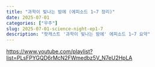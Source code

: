 ```yaml
---
title: "과학이 빛나는 밤에 (에피소드 1~7 정리)"
date: 2025-07-01
categories: ["우주"]
slug: 2025-07-01-science-night-ep1-7
description: "팟캐스트 '과학이 빛나는 밤에' 에피소드 1~7 요약"
---
```



https://www.youtube.com/playlist?list=PLsFPYGQD6rMcN2FWmedbz5V_N7eU2HpLA




<div id="_floating_menu_property" style="display: none"
blogid="jinkyeom" logno="40166142363" formattedcommentcount="7"
newreplycomment="false" logtype="0" commentenable="true"
posttitle="과학이 빛나는 밤에 (ep01~ep14 정리)" sympathyenable="true"
posturl="https://m.blog.naver.com/PostView.naver?blogId=jinkyeom&amp;logNo=40166142363">











<div id="SE-6ff89a5e-342d-11ee-8673-9fc78e0f8456"
class="se-component se-documentTitle se-l-default">







<a
href="/PostList.naver?blogId=jinkyeom&amp;categoryNo=35&amp;logCode=0&amp;categoryName=%EC%BD%94%EC%B9%AD#postlist_block"
onclick="nclk_v2(this, &#39;pst.board&#39;, &#39;&#39;, &#39;&#39;);">코칭





<span id="SE-6ff89a5f-342d-11ee-8673-d9ba56e1244c" class="se-fs- se-ff-"
style="">과학이 빛나는 밤에 (ep01~ep14 정리)





<a href="/PostList.naver?blogId=jinkyeom" class="blog_thumbnail"
onclick="nclk_v2(this, &#39;pst.writer&#39;, &#39;&#39;, &#39;&#39;);"><span
class="img"><img
src="https://blogpfthumb-phinf.pstatic.net/20091117_201/jinkyeom_1258463038966_1MBjWm_jpg/%C6%F7%B8%CB%BA%AF%C8%AF_%C5%A9%B1%E2%BA%AF%C8%AF_Earth.jpg?type=s1"
width="36" height="36" alt="프로필" />



<a href="/PostList.naver?blogId=jinkyeom"
onclick="nclk_v2(this, &#39;pst.writer&#39;, &#39;&#39;, &#39;&#39;);">Jake



2012\. 8. 21. 11:52





<a href="#"
class="btn_buddyadd _buddyadd_default _add_buddy _param(jinkyeom|false||/BuddyAddForm.naver) _returnFalse"
data-isblackuser="false"
onclick="nclk_v2(this, &#39;pst.add&#39;, &#39;&#39;, &#39;&#39;);"><span
class="sp"> 이웃추가



본문 기타 기능



- 본문 폰트 크기 조정
  본문 폰트 크기 작게 보기
  본문 폰트 크기 크게 보기
  가

- 

  <div class="u_likeit_list_module _reactionModule" sid="BLOG"
  did="BLOG" cid="jinkyeom_40166142363" catgid="post">

  <a href="#" class="u_likeit_list_btn _button" data-type="like"
  data-log="pst.flike|pst.funlike">
  공감하기





- <a href="#" class="naver-splugin _returnFalse"
  onclick="nclk_v2(this, &#39;pst.fshare&#39;, &#39;&#39;, &#39;&#39;); window.nsc=&#39;Mblog.post&#39;;"
  data-style="standard"
  data-url="https://m.blog.naver.com/jinkyeom/40166142363"
  data-title="과학이 빛나는 밤에 (ep01~ep14 정리)"
  data-likeserviceid="BLOG" data-likecontentsid="jinkyeom_40166142363"
  data-spic-cid="40166142363"
  data-logdomain="https://proxy.blog.naver.com/spi/v1/api/shareLog"
  data-canonical-url="https://m.blog.naver.com/jinkyeom/40166142363"
  data-oninitialize="splugin_oninitialize();" data-friend-display="on"
  data-kakaostory-display="off" data-prevent-short-url="on">공유하기 <span
  class="share sim">

- <a href="#" class="_copy_url _returnFalse"
  onclick="nclk_v2(this, &#39;pst.furl&#39;, &#39;&#39;, &#39;&#39;);">URL복사


- <a href="#"
  class="_report _param(https://srp2.naver.com/report?svc=BLG&amp;exit=close&amp;ctype=AA01&amp;cwriterenc=XzdTBhFxscKZ2n3PKlUMxoYGjF0R4%2B37dlmthcs76qo%3D&amp;ctitle=%EA%B3%BC%ED%95%99%EC%9D%B4%20%EB%B9%9B%EB%82%98%EB%8A%94%20%EB%B0%A4%EC%97%90%20(ep01~ep14%20%EC%A0%95%EB%A6%AC)&amp;cwriter=jink&amp;dark=disable&amp;memtype=Y&amp;env=mobile&amp;cnickname=jink&amp;vsvc=BLG&amp;cid=jinkyeom%40%406438338%40%40mylog%40%4040166142363&amp;returl=) _returnFalse"
  onclick="nclk_v2(this, &#39;pst.report&#39;, &#39;&#39;, &#39;&#39;);">신고하기
















<div id="SE-769c6e67-342d-11ee-8673-e94bc6657751"
class="se-component se-text se-l-default">







<span id="SE-71f26e0b-342d-11ee-8673-bb8d050939ea"
class="se-fs-fs38 se-ff-system" style="">과학이 빛나는 밤에

<span id="SE-71f2951d-342d-11ee-8673-e3563b44f7a4"
class="se-fs-fs15 se-ff-system"
style="">(<span id="SE-71f2951e-342d-11ee-8673-c3fbdca12da3"
class="se-fs-fs15 se-ff-system"
style="color:#1155cc;"><a href="http://www.podbbang.com/ch/4388%29" class="se-link"
target="_blank">http://www.podbbang.com/ch/4388)









<div id="SE-71f29520-342d-11ee-8673-15b2fd3a1ea7"
class="se-component se-oglink se-l-large_image">







<a href="http://www.podbbang.com/ch/4388" class="se-oglink-thumbnail"
target="_blank"><img
src="https://dthumb-phinf.pstatic.net/?src=%22http%3A%2F%2Ffile.ssenhosting.com%2Fdata1%2Fnequs%2Fnequs-science20150407.jpg%22&amp;type=ff500_300"
class="se-oglink-thumbnail-resource" />
<a href="http://www.podbbang.com/ch/4388" class="se-oglink-info"
target="_blank">



과학이 빛나는 밤에

초보 과학그림책 작가와 함께 하는 이야기 여행, 매월 초, 그리고 시시때때로
출발합니다.

www.podbbang.com











<div id="SE-769c6e68-342d-11ee-8673-a946982d046e"
class="se-component se-text se-l-default">







<span id="SE-71f29521-342d-11ee-8673-61698f4cd521"
class="se-fs-fs13 se-ff-" style=""> 

<span id="SE-71f29523-342d-11ee-8673-d724c00e4ff3"
class="se-fs-fs15 se-ff-system" style="">틀에 박힌 단조로운 일상을
신비롭고 경이로운 과학의 세계로 리모델링해드립니다. 트위터
'과빛밤'

<span id="SE-71f29525-342d-11ee-8673-d9db9d606e1d" class="se-fs- se-ff-"
style="">​

<span id="SE-71f29527-342d-11ee-8673-4376a8223780" class="se-fs- se-ff-"
style="">​

<span id="SE-71f29529-342d-11ee-8673-15e788fa7eb8"
class="se-fs-fs19 se-ff-" style=""
### EP01: 빅뱅은 현재 진행형

<span id="SE-71f2952b-342d-11ee-8673-8501777f814a"
class="se-fs-fs19 se-ff-" style=""
### EP02: 빅뱅 1초 후

<span id="SE-71f2952d-342d-11ee-8673-9b3dfad1bd6b"
class="se-fs-fs19 se-ff-" style=""
### EP03: 빅뱅이후, 별 탄생의
신비

<span id="SE-71f2952f-342d-11ee-8673-2392271c5e48"
class="se-fs-fs19 se-ff-" style=""
### EP04: 별이 빛나는 이유

<span id="SE-71f29531-342d-11ee-8673-bb020583f9fd"
class="se-fs-fs19 se-ff-" style=""
### EP05: 과학사의 스캔들 메이커,
빛

<span id="SE-71f29533-342d-11ee-8673-4be9533fb652"
class="se-fs-fs19 se-ff-" style=""
### EP06: 별, 핵융합의 교묘한
비밀

<span id="SE-71f29535-342d-11ee-8673-83a9e7781b16"
class="se-fs-fs19 se-ff-" style=""
### EP07: 별의 폭발, 그 미묘함과
어우러짐에 대하여

<span id="SE-71f29537-342d-11ee-8673-ab2d0d802b72"
class="se-fs-fs19 se-ff-" style=""
### EP08: 태양계는 특수한 곳일까?
1부

<span id="SE-71f29539-342d-11ee-8673-578dbac55c28"
class="se-fs-fs19 se-ff-" style=""
### EP09: 태양계는 특수한 곳일까?
2부

<span id="SE-71f2953b-342d-11ee-8673-3564ae143887"
class="se-fs-fs19 se-ff-" style=""
### EP10: 지구는 특별한 행성인가?
1탄

<span id="SE-71f2953d-342d-11ee-8673-4f369a379140"
class="se-fs-fs19 se-ff-" style=""
### EP11: 지구는 특별한 행성인가? 2탄
(오존층과 지구자기장)

<span id="SE-71f2953f-342d-11ee-8673-218cb81dc05c"
class="se-fs-fs19 se-ff-" style=""
### EP12: 지구는 특별한 행성인가? 3탄
(다이나모 이론과 중간정리)

<span id="SE-71f29541-342d-11ee-8673-3738f88f626f"
class="se-fs-fs19 se-ff-" style=""
### EP13: 생명, 우연인가 필연인가? 1탄
(생명에 대한 정의)

<span id="SE-71f29543-342d-11ee-8673-ffc6a4f13e06"
class="se-fs-fs19 se-ff-" style=""
### EP14: 생명, 우연인가, 필연인가? 2탄
(생명탄생과 점토가설)

<span id="SE-71f2bc55-342d-11ee-8673-131e04e1128c"
class="se-fs-fs13 se-ff-" style="">...

<span id="SE-71f2bc57-342d-11ee-8673-b1248b347c14" class="se-fs- se-ff-"
style="">​

<span id="SE-71f2bc59-342d-11ee-8673-a1b778ce1a91"
class="se-fs-fs13 se-ff-" style="">\* 부분적으로 팟캐스트 내용과 다를 수
있습니다.

<span id="SE-71f2bc5b-342d-11ee-8673-5fb7f3f5f41c"
class="se-fs-fs13 se-ff-" style=""> - 참고를 위해 위키피디아 또는
검색내용을 추가하였습니다.

<span id="SE-71f2bc5d-342d-11ee-8673-0b73d2592ae1"
class="se-fs-fs13 se-ff-" style=""> - 팟캐스터님의 사전 동의를 득하지
않았습니다.^^

<span id="SE-71f2bc5f-342d-11ee-8673-c70c8ad4579d"
class="se-fs-fs13 se-ff-" style="">\* 저 역시 세상이 좀 달라보이기를
바랍니다.

<span id="SE-71f2bc61-342d-11ee-8673-33e1841acb14" class="se-fs- se-ff-"
style="">​

<span id="SE-71f2bc63-342d-11ee-8673-23f5be437d78"
class="se-fs-fs19 se-ff-system" style="">ep1 : 빅뱅은 현재
진행형

<span id="SE-71f2bc65-342d-11ee-8673-1f6f37c21a04" class="se-fs- se-ff-"
style="">​

- <span id="SE-71f2bc67-342d-11ee-8673-d52c76f85029"
  class="se-fs-fs15 se-ff-system" style="">과학이 너무 재미있고 신기해서
  그 느낌을 나누고 싶다.

  - <span id="SE-71f2bc69-342d-11ee-8673-4dbb356428c2"
    class="se-fs-fs15 se-ff-system" style="">교사. 과학자는 아님

  - <span id="SE-71f2bc6b-342d-11ee-8673-31a871a36fff"
    class="se-fs-fs15 se-ff-system" style="">아는 만큼 보인다.
    느낀다.

  - <span id="SE-71f2bc6d-342d-11ee-8673-c5a34c891cad"
    class="se-fs-fs15 se-ff-system" style="">과학을 알면 세상이
    달라보인다.

- <span id="SE-71f2bc6f-342d-11ee-8673-d717abb15d1f"
  class="se-fs-fs15 se-ff-system" style="">빅뱅 : 137억년 전?

  - <span id="SE-71f2bc71-342d-11ee-8673-9164e269efa6"
    class="se-fs-fs15 se-ff-system" style="">당시에 물질이
    생성되었다.

  - <span id="SE-71f2bc73-342d-11ee-8673-bbb0364e55a4"
    class="se-fs-fs15 se-ff-system" style="">그때 생겨난 물질/원소로
    구성된 우리 모두는 동갑이다. 137억살^^

- <span id="SE-71f2bc75-342d-11ee-8673-cd8717c52e26"
  class="se-fs-fs15 se-ff-system" style="">윌리엄
  허셜(<span id="SE-71f2bc76-342d-11ee-8673-bb949f67f533"
  class="se-fs-fs15 se-ff-system"
  style="color:#0b0080;background-color:#ffffff;"><a href="http://ko.wikipedia.org/wiki/1738%EB%85%84" class="se-link"
  target="_blank">1738년<span id="SE-71f2bc77-342d-11ee-8673-036598415b92"
  class="se-fs-fs15 se-ff-system" style="background-color:#ffffff;">
  <span id="SE-71f2bc78-342d-11ee-8673-873ad7882d93"
  class="se-fs-fs15 se-ff-system"
  style="color:#0b0080;background-color:#ffffff;"><a href="http://ko.wikipedia.org/wiki/11%EC%9B%94_15%EC%9D%BC"
  class="se-link" target="_blank">11월 15일<span id="SE-71f2bc79-342d-11ee-8673-e1aceeb1009c"
  class="se-fs-fs15 se-ff-system" style="background-color:#ffffff;"> -
  <span id="SE-71f2bc7a-342d-11ee-8673-f9aba4924f55"
  class="se-fs-fs15 se-ff-system"
  style="color:#0b0080;background-color:#ffffff;"><a href="http://ko.wikipedia.org/wiki/1822%EB%85%84" class="se-link"
  target="_blank">1822년<span id="SE-71f2bc7b-342d-11ee-8673-9fb1a267c304"
  class="se-fs-fs15 se-ff-system" style="background-color:#ffffff;">
  <span id="SE-71f2bc7c-342d-11ee-8673-2b656053e12c"
  class="se-fs-fs15 se-ff-system"
  style="color:#0b0080;background-color:#ffffff;"><a href="http://ko.wikipedia.org/wiki/8%EC%9B%94_25%EC%9D%BC"
  class="se-link" target="_blank">8월 25일<span id="SE-71f2bc7d-342d-11ee-8673-0d77bcab850b"
  class="se-fs-fs15 se-ff-system"
  style="background-color:#ffffff;">)

  - <span id="SE-71f2bc7f-342d-11ee-8673-03935add6d07"
    class="se-fs-fs15 se-ff-system" style="">성운,성단 발견

  - <span id="SE-71f2bc81-342d-11ee-8673-f33a04efb1c4"
    class="se-fs-fs15 se-ff-system" style="">1781년 천왕성 발견

- <span id="SE-71f2bc83-342d-11ee-8673-b99d3d24a8b2"
  class="se-fs-fs15 se-ff-system" style="">100여년 전에 에드윈
  허블

  - <span id="SE-71f2e395-342d-11ee-8673-f109e1db37e6"
    class="se-fs-fs15 se-ff-system" style="">그 성운이 은하임을
    밝힘

  - <span id="SE-71f2e397-342d-11ee-8673-e777ad1b87f2"
    class="se-fs-fs15 se-ff-system" style="">1921년 세페이드 변광성을
    이용하여 우주의 크기 측정

  - <span id="SE-71f2e399-342d-11ee-8673-0fa237c1998c"
    class="se-fs-fs15 se-ff-system" style="">1929년 은하관측 :
    적색편이를 해석- 허블법칙

    - <span id="SE-71f2e39b-342d-11ee-8673-4f3d7ee439d2"
      class="se-fs-fs15 se-ff-system" style="">허블법칙 : 은하가
      멀어지는 속도가 은하 간 거리에 비례함

  - <span id="SE-71f2e39d-342d-11ee-8673-935f1d558a7e"
    class="se-fs-fs15 se-ff-system" style="">은하들 간의 거리가
    멀어짐

    - <span id="SE-71f2e39f-342d-11ee-8673-fb58d0f2b677"
      class="se-fs-fs15 se-ff-system" style="">도플러 효과

    - <span id="SE-71f2e3a1-342d-11ee-8673-cfed4a22b6e7"
      class="se-fs-fs15 se-ff-system" style="">우주가 엄청난 속도로
      부피가 늘어나고 있음

    - <span id="SE-71f2e3a3-342d-11ee-8673-2f8577652abf"
      class="se-fs-fs15 se-ff-system" style="">무수한 은하가 우주에
      존재함

  - <span id="SE-71f2e3a5-342d-11ee-8673-e37793e80166"
    class="se-fs-fs15 se-ff-system" style="">당시에는 빅뱅의 개념이
    없었음

- <span id="SE-71f2e3a7-342d-11ee-8673-dd86192c8cb1"
  class="se-fs-fs15 se-ff-system" style="">1965년 펜지아스와 윌슨 :
  우주배경복사 발견

  - <span id="SE-71f2e3a9-342d-11ee-8673-e98e564450b3"
    class="se-fs-fs15 se-ff-system" style="">우주공간에 가득찬 열복사 :
    빅뱅의 메아리

    - <span id="SE-71f2e3ab-342d-11ee-8673-1709ab471719"
      class="se-fs-fs15 se-ff-system" style="">우주 어디를 측정해도
      동일

      - <span id="SE-71f2e3ad-342d-11ee-8673-ef99e0821e23"
        class="se-fs-fs15 se-ff-system" style="">완전히 균일하지는 않은
        비등방성

      - <span id="SE-71f2e3af-342d-11ee-8673-7bd99b18a837"
        class="se-fs-fs15 se-ff-system" style="">완전히 균일하다면 별이
        생성되기 어려움.

    - <span id="SE-71f2e3b1-342d-11ee-8673-975d30501a88"
      class="se-fs-fs15 se-ff-system" style="">빅뱅모델의 근거

- <span id="SE-71f2e3b3-342d-11ee-8673-e76b2cd5a8ac"
  class="se-fs-fs15 se-ff-system" style="">물질의 기원?

  - <span id="SE-71f2e3b5-342d-11ee-8673-81d3c44c9dc1"
    class="se-fs-fs15 se-ff-system" style="">빅뱅에서 물질이 어떻게
    생겨나는가

  - <span id="SE-71f2e3b7-342d-11ee-8673-3bc77d6730d3"
    class="se-fs-fs15 se-ff-system" style="">입자가속기 실험

    - <span id="SE-71f2e3b9-342d-11ee-8673-4ba228351339"
      class="se-fs-fs15 se-ff-system" style="">가속된 입자들의
      충돌

    - <span id="SE-71f2e3bb-342d-11ee-8673-414783b73dc9"
      class="se-fs-fs15 se-ff-system" style="">새로운 입자 생성

      - <span id="SE-71f2e3bd-342d-11ee-8673-b95a046a5a73"
        class="se-fs-fs15 se-ff-system" style="">충돌한 입자의 조각들이
        아님

      - <span id="SE-71f2e3bf-342d-11ee-8673-85fb079e45a4"
        class="se-fs-fs15 se-ff-system" style="">충돌 에너지가
        입자/물질로 변환된 것임

      - <span id="SE-71f2e3c2-342d-11ee-8673-dbf424279131"
        class="se-fs-fs15 se-ff-system" style="">아인슈타인의

        <a href="#" class="se-module se-module-image __se_image_link __se_link"
        onclick="return false;" data-linktype="img"
        data-linkdata="{&quot;id&quot; : &quot;SE-71f2e3c1-342d-11ee-8673-3947fc93ce6e&quot;, &quot;src&quot; : &quot;https://lh4.googleusercontent.com/51fLidTQ2SW91Ct07uw0npNd7iesTfvVkrJHD8LD6K7Oo2Vk_JzSET5GZQvhNIqzHdeTTYx9MTId7Kh35HOxbtHSv-xRA9IIyuI7N4JNw8i13E4gj6k&quot;, &quot;originalWidth&quot; : &quot;74&quot;, &quot;originalHeight&quot; : &quot;18&quot;, &quot;linkUse&quot; : &quot;false&quot;, &quot;link&quot; : &quot;&quot;}"><img
        src="https://lh4.googleusercontent.com/51fLidTQ2SW91Ct07uw0npNd7iesTfvVkrJHD8LD6K7Oo2Vk_JzSET5GZQvhNIqzHdeTTYx9MTId7Kh35HOxbtHSv-xRA9IIyuI7N4JNw8i13E4gj6k"
        class="se-inline-image-resource" style="max-width: 74px" />
        <span id="SE-71f2e3c3-342d-11ee-8673-7d50e3635ef4"
        class="se-fs-fs15 se-ff-system" style="">의 현상임

  - <span id="SE-71f30ad5-342d-11ee-8673-25da969b91c5"
    class="se-fs-fs15 se-ff-system" style="">빅뱅 당시의
    초고에너지로부터 물질이 생성됨

    - <span id="SE-71f30ad7-342d-11ee-8673-0bd4f4101d81"
      class="se-fs-fs15 se-ff-system" style="">에너지 보존법칙

    - <span id="SE-71f30ad9-342d-11ee-8673-a5f13d88fee9"
      class="se-fs-fs15 se-ff-system" style="">당시의 에너지가 여전히
      유지되고 있음

      - <span id="SE-71f30adb-342d-11ee-8673-899d30259a7c"
        class="se-fs-fs15 se-ff-system" style="">에너지는 새롭게
        발생되거나 없어지지 않음

      - <span id="SE-71f30add-342d-11ee-8673-f98cdc72bd77"
        class="se-fs-fs15 se-ff-system" style="">빅뱅 때 시작된 도미노
        운동이 여전히 계속됨

<span id="SE-71f30adf-342d-11ee-8673-f3fff30b8bc3" class="se-fs- se-ff-"
style="">​

<span id="SE-71f30ae1-342d-11ee-8673-fbe0d9eaaca2"
class="se-fs-fs19 se-ff-system" style="">### EP2: 빅뱅 1초 후

<span id="SE-71f30ae3-342d-11ee-8673-85ff3137823a" class="se-fs- se-ff-"
style="">​

- <span id="SE-71f30ae5-342d-11ee-8673-9f805ad7e504"
  class="se-fs-fs15 se-ff-system" style="">제목(과학이 빛나는 밤에) 선정
  이유

  - <span id="SE-71f30ae7-342d-11ee-8673-a35adb08d2db"
    class="se-fs-fs15 se-ff-system" style="">과학이 낭만적이다

  - <span id="SE-71f30ae9-342d-11ee-8673-fb4e165782f8"
    class="se-fs-fs15 se-ff-system" style="">세상에 대한 진실
    추구

- <span id="SE-71f30aeb-342d-11ee-8673-3343574df6ce"
  class="se-fs-fs15 se-ff-system" style="">하이젠베르크

  - <span id="SE-71f30aed-342d-11ee-8673-dbad7ea7f584"
    class="se-fs-fs15 se-ff-system" style="">양자역학에 중요한
    인물

    - <span id="SE-71f30aef-342d-11ee-8673-f5025b299eb6"
      class="se-fs-fs15 se-ff-system" style="">불확정성 원리 발견

  - <span id="SE-71f30af1-342d-11ee-8673-95e50a41b62b"
    class="se-fs-fs15 se-ff-system" style="">과학의 낭만성을 느끼게 해준
    에피소드

    - <span id="SE-71f30af3-342d-11ee-8673-853659ce935a"
      class="se-fs-fs15 se-ff-system" style="">발견 당시 드디어 진실에
      닿았다!!!

    - <span id="SE-71f30af5-342d-11ee-8673-e93a70e20826"
      class="se-fs-fs15 se-ff-system" style="">진실에 다가가는 희열을
      느끼기를\~~

- <span id="SE-71f30af7-342d-11ee-8673-2b7d7fb1930a"
  class="se-fs-fs15 se-ff-system" style="">물질은 무엇인가

  - <span id="SE-71f30af9-342d-11ee-8673-45f7df7794e2"
    class="se-fs-fs15 se-ff-system" style="">모두 원자로 구성

    - <span id="SE-71f30afb-342d-11ee-8673-47e2eaf1869d"
      class="se-fs-fs15 se-ff-system" style="">원자는 양성자, 중성자,
      전자로 구성

      - <span id="SE-71f30afd-342d-11ee-8673-33c20810ee1d"
        class="se-fs-fs15 se-ff-system" style="">원자핵 : 양성자와
        중성자로 구성

      - <span id="SE-71f30aff-342d-11ee-8673-258c8f207528"
        class="se-fs-fs15 se-ff-system" style="">전자 : 원자 주위에
        음전하를 띈 전자구름으로 존재

    - <span id="SE-71f30b01-342d-11ee-8673-8b93fe4359b7"
      class="se-fs-fs15 se-ff-system" style="">세상에 무수한 원소들이
      있는데 모두 단 3개의 구성요소를 가진 원자로 이루어져 있다!?
      충격적인 사실

    - <span id="SE-71f30b03-342d-11ee-8673-871c20e81133"
      class="se-fs-fs15 se-ff-system" style="">각 원소들은 그
      구성요소들의 수가 다를 뿐이다.

    - <span id="SE-71f30b05-342d-11ee-8673-ed154c5bac5f"
      class="se-fs-fs15 se-ff-system" style="">원자모형 변천사

      - <span id="SE-71f33217-342d-11ee-8673-6d43042e9b61"
        class="se-fs-fs15 se-ff-system" style="">돌턴의 원자모형

      - <span id="SE-71f33219-342d-11ee-8673-61f46b9a97d5"
        class="se-fs-fs15 se-ff-system" style="">톰슨 → 러더포드 → 보어
        → 현대 원자모형

<span id="SE-71f3321b-342d-11ee-8673-61c92f918ced" class="se-fs- se-ff-"
style="">​

<span id="SE-71f3321d-342d-11ee-8673-3992a1dcfc96"
class="se-fs-fs15 se-ff-system" style="">돌턴 원자설 : 원자는 더 이상
쪼개지지 않는다


<a href="#" class="se-module se-module-image __se_image_link __se_link"
onclick="return false;" data-linktype="img"
data-linkdata="{&quot;id&quot; : &quot;SE-71f33220-342d-11ee-8673-4fa270baaa0d&quot;, &quot;src&quot; : &quot;https://lh5.googleusercontent.com/BKkh3fSPnnddfbRUGOJMnMa1MOQonDLyxIkLIjPIPd3yOAHbRWaHPjS8KLS-MV6-OMxQmVU1d5P20pybLf14fDxhgJiy4lAriPEovAsZ5XCrCEoERvc&quot;, &quot;originalWidth&quot; : &quot;200&quot;, &quot;originalHeight&quot; : &quot;200&quot;, &quot;linkUse&quot; : &quot;false&quot;, &quot;link&quot; : &quot;&quot;}"><img
src="https://lh5.googleusercontent.com/BKkh3fSPnnddfbRUGOJMnMa1MOQonDLyxIkLIjPIPd3yOAHbRWaHPjS8KLS-MV6-OMxQmVU1d5P20pybLf14fDxhgJiy4lAriPEovAsZ5XCrCEoERvc"
class="se-inline-image-resource" style="max-width: 200px" />
<span id="SE-7985e143-0db7-4208-8552-00a3a4828882"
class="se-fs-fs13 se-ff-" style="">

<a href="#" class="se-module se-module-image __se_image_link __se_link"
onclick="return false;" data-linktype="img"
data-linkdata="{&quot;id&quot; : &quot;SE-71f33221-342d-11ee-8673-9fe6ad965935&quot;, &quot;src&quot; : &quot;https://lh4.googleusercontent.com/ayIWuA6N2I6zgZzO3l9GCETXFa-1nHuHtBS5Hm8gwuVacP9Q8UPKGSAGAfyTD0PcusaZXkwMTh3yFPiBfGy8LUIWp9NxkRNPX18JWaqGqPcT7QShl04&quot;, &quot;originalWidth&quot; : &quot;200&quot;, &quot;originalHeight&quot; : &quot;200&quot;, &quot;linkUse&quot; : &quot;false&quot;, &quot;link&quot; : &quot;&quot;}"><img
src="https://lh4.googleusercontent.com/ayIWuA6N2I6zgZzO3l9GCETXFa-1nHuHtBS5Hm8gwuVacP9Q8UPKGSAGAfyTD0PcusaZXkwMTh3yFPiBfGy8LUIWp9NxkRNPX18JWaqGqPcT7QShl04"
class="se-inline-image-resource" style="max-width: 200px" /> 

<span id="SE-71f33223-342d-11ee-8673-f7348f303371"
class="se-fs-fs13 se-ff-" style="">
<span id="SE-71f33224-342d-11ee-8673-f72b4b1e7a79"
class="se-fs-fs15 se-ff-" style="">톰슨 모형 러더퍼드 모형

<span id="SE-71f33226-342d-11ee-8673-b9d65e117671"
class="se-fs-fs15 se-ff-system" style="">원자내부에 전자들이 건포도처럼
박혀 있다 <span id="SE-71f33227-342d-11ee-8673-1fee804858bc"
class="se-fs-fs15 se-ff-system"
style="background-color:#ffffff;">양성자로 된 핵이 있고 여기에 대부분의
질량이 분포한다. 

<span id="SE-71f33229-342d-11ee-8673-7f83fd61c04e"
class="se-fs-fs15 se-ff-system" style="background-color:#ffffff;"> 이
주위를 전자들이 돌고 있다

<span id="SE-71f3322b-342d-11ee-8673-9321bf783796" class="se-fs- se-ff-"
style="">​


<a href="#" class="se-module se-module-image __se_image_link __se_link"
onclick="return false;" data-linktype="img"
data-linkdata="{&quot;id&quot; : &quot;SE-71f3322d-342d-11ee-8673-494254ec98b0&quot;, &quot;src&quot; : &quot;https://lh5.googleusercontent.com/XgOGKM-oWw4jGrHuobpzsX804pAUT0OH-W4XAkTfsKdaAcGapO2P_96wvnM1q7XWmkupUm4Auof-l-zdxEHav_NuUpyeRLEVFcx_BFLrJjVONMuJxV0&quot;, &quot;originalWidth&quot; : &quot;200&quot;, &quot;originalHeight&quot; : &quot;190&quot;, &quot;linkUse&quot; : &quot;false&quot;, &quot;link&quot; : &quot;&quot;}"><img
src="https://lh5.googleusercontent.com/XgOGKM-oWw4jGrHuobpzsX804pAUT0OH-W4XAkTfsKdaAcGapO2P_96wvnM1q7XWmkupUm4Auof-l-zdxEHav_NuUpyeRLEVFcx_BFLrJjVONMuJxV0"
class="se-inline-image-resource" style="max-width: 200px" />
<span id="SE-71f3322f-342d-11ee-8673-d7f5df9658e1"
class="se-fs-fs13 se-ff-" style="">

<a href="#" class="se-module se-module-image __se_image_link __se_link"
onclick="return false;" data-linktype="img"
data-linkdata="{&quot;id&quot; : &quot;SE-71f3322e-342d-11ee-8673-e9b222179612&quot;, &quot;src&quot; : &quot;https://lh3.googleusercontent.com/92JIAl6jlHe9xi-rRMzYDFIPkQvon-KfrP6Dg2hBAeEh5nmwpRsVszj0r8VzwDdvWelm79NPLjz8g5UMc5ywD7qwXT4qKphEYi-XIRlQwZGHuneS6qQ&quot;, &quot;originalWidth&quot; : &quot;250&quot;, &quot;originalHeight&quot; : &quot;162&quot;, &quot;linkUse&quot; : &quot;false&quot;, &quot;link&quot; : &quot;&quot;}"><img
src="https://lh3.googleusercontent.com/92JIAl6jlHe9xi-rRMzYDFIPkQvon-KfrP6Dg2hBAeEh5nmwpRsVszj0r8VzwDdvWelm79NPLjz8g5UMc5ywD7qwXT4qKphEYi-XIRlQwZGHuneS6qQ"
class="se-inline-image-resource" style="max-width: 250px" /> 

<span id="SE-71f33231-342d-11ee-8673-47ffd5d5b589"
class="se-fs-fs15 se-ff-system" style="">보어 모형 현대 원자 모형

<span id="SE-71f33233-342d-11ee-8673-c3e1979e96f2"
class="se-fs-fs15 se-ff-system" style="">전자는 양자조건을 만족시키는
특정 궤도에 존재.
<span id="SE-71f33234-342d-11ee-8673-cbfeff9cbd05"
class="se-fs-fs15 se-ff-system" style="background-color:#fff2cc;">전자
궤도가 없고 전자가 발견될 확률만을 알 수 있다

<span id="SE-71f33236-342d-11ee-8673-4fcd9c3460aa"
class="se-fs-fs15 se-ff-system" style="">이 상태에서는 에너지 방출 없이
안정하다.

<span id="SE-71f33238-342d-11ee-8673-db5ab4779b79" class="se-fs- se-ff-"
style="">​









<div id="SE-7696c945-342d-11ee-8673-7f23c2d8e7bc"
class="se-component se-oembed se-l-default">





<div class="se-module se-module-oembed se-is-progress"
style="padding-top: 56.25%;">









<div id="SE-769c6e69-342d-11ee-8673-dd2a4bccef38"
class="se-component se-text se-l-default">







<span id="SE-7696c946-342d-11ee-8673-019fc52b9602"
class="se-fs-fs13 se-ff-"
style=""><a href="https://youtu.be/-T-k9e5L1Oo" class="se-link"
target="_blank">https://youtu.be/-T-k9e5L1Oo









<div id="SE-7696c948-342d-11ee-8673-9f1db43d13cd"
class="se-component se-oglink se-l-large_image">







<a href="https://youtu.be/-T-k9e5L1Oo" class="se-oglink-thumbnail"
target="_blank"><img
src="https://dthumb-phinf.pstatic.net/?src=%22https%3A%2F%2Fi.ytimg.com%2Fvi%2F-T-k9e5L1Oo%2Fmaxresdefault.jpg%22&amp;type=ff500_300"
class="se-oglink-thumbnail-resource" />
<a href="https://youtu.be/-T-k9e5L1Oo" class="se-oglink-info"
target="_blank">



???: 그럼 진짜 원자는 도대체 어떻게 생겼음??

리뷰엉이 구독하기 https://goo.gl/CuJFLJ

youtu.be











<div id="SE-769c6e6a-342d-11ee-8673-51ddf96d3a4c"
class="se-component se-text se-l-default">







- <span id="SE-7696f059-342d-11ee-8673-89514ff23559"
  class="se-fs-fs15 se-ff-system" style="">힘 : 자연계의 네가지 기본
  힘

  - <span id="SE-7696f05b-342d-11ee-8673-ad8281226fa1"
    class="se-fs-fs15 se-ff-system" style="">중력: 항성과 행성 형성,
    우주의 평형 유지

    - <span id="SE-7696f05d-342d-11ee-8673-85699933afce"
      class="se-fs-fs15 se-ff-system" style="">질량이 존재하는 물질 간에
      끌어당기는 힘

    - <span id="SE-7696f05f-342d-11ee-8673-6f24d5b7e942"
      class="se-fs-fs15 se-ff-system" style="">끌어당기는 인력만
      존재

  - <span id="SE-7696f061-342d-11ee-8673-eb1316ba3d57"
    class="se-fs-fs15 se-ff-system" style="">강한 핵력: 원자 핵에서
    중성자와 양성자 생성

    - <span id="SE-7696f063-342d-11ee-8673-353f5c8cd82c"
      class="se-fs-fs15 se-ff-system" style="">매우 가까운 거리에서
      정전기력 극복하는 강한 핵자간의 힘

  - <span id="SE-7696f065-342d-11ee-8673-8fb46bd6c2d9"
    class="se-fs-fs15 se-ff-system" style="">약한 핵력: 태양에너지
    생성

    - <span id="SE-7696f067-342d-11ee-8673-6f27d71838f6"
      class="se-fs-fs15 se-ff-system" style="">파울리 베타붕괴(방사성
      감쇠중 한가지)에서 찾을 수 있음

  - <span id="SE-7696f069-342d-11ee-8673-b75fa0a45cdd"
    class="se-fs-fs15 se-ff-system" style="">전자기력 : 전자를 원자안에
    잡아두는 힘

    - <span id="SE-7696f06b-342d-11ee-8673-fd87e1000d74"
      class="se-fs-fs15 se-ff-system" style="">전기장과 자기장의
      상호작용

  - <span id="SE-7696f06d-342d-11ee-8673-4ff12c5152fe"
    class="se-fs-fs15 se-ff-system" style="">각 힘들이
    <span id="SE-7696f06e-342d-11ee-8673-9d2456ba1a57"
    class="se-fs-fs15 se-ff-system" style="background-color:#fff2cc;">왜
    그렇게 세기가 다르고 그러한 세기를 갖는지는 아무도 모름

  - <span id="SE-7696f070-342d-11ee-8673-176a299ff841"
    class="se-fs-fs15 se-ff-system" style="">그 힘의 세기가 조금만
    달라져도 현재의 우주, 생명이 존재 불가능함

    - <span id="SE-7696f072-342d-11ee-8673-f78c32725e51"
      class="se-fs-fs15 se-ff-system" style="">미세조정?

<span id="SE-7696f074-342d-11ee-8673-9376f1198ac5" class="se-fs- se-ff-"
style="">​

<span id="SE-7696f076-342d-11ee-8673-e54e53bf06de"
class="se-fs-fs19 se-ff-system" style="">ep3 : 빅뱅이후, 별 탄생의
신비

<span id="SE-7696f078-342d-11ee-8673-4d48ab5dd34f" class="se-fs- se-ff-"
style="">​

- <span id="SE-7696f07a-342d-11ee-8673-f94c3db6cf5b"
  class="se-fs-fs15 se-ff-system" style="">별 탄생의 놀라움

  - <span id="SE-7696f07c-342d-11ee-8673-eb9a5c512549"
    class="se-fs-fs15 se-ff-system" style="">한 곳에 원자들이 모여야
    하는데 쉽지 않은 일

    - <span id="SE-7696f07e-342d-11ee-8673-9da8d257d9a2"
      class="se-fs-fs15 se-ff-system" style="">빅뱅 자체가 엄청난
      팽창이므로

    - <span id="SE-7696f080-342d-11ee-8673-87f103dab31c"
      class="se-fs-fs15 se-ff-system" style="">너무 많이 모이는 현상
      또한 문제

    - <span id="SE-76971792-342d-11ee-8673-9ff903853ec7"
      class="se-fs-fs15 se-ff-system" style="">적당한/정확한 정도의
      팽창력 필요

    - <span id="SE-76971794-342d-11ee-8673-a340d2d399b3"
      class="se-fs-fs15 se-ff-system" style="">유리 위에 바늘이 바로서는
      정도의 균형 필요

      - <span id="SE-76971796-342d-11ee-8673-1d0c58467675"
        class="se-fs-fs15 se-ff-system" style="">팽창력이 보다 컷다면
        우주는 그냥 암흑, 원자들만 흩어진

      - <span id="SE-7699fdc8-342d-11ee-8673-732ed26b97cf"
        class="se-fs-fs15 se-ff-system" style="">팽창력이 보다 작았다면
        우주는 블랙홀 자체

  - <span id="SE-7699fdca-342d-11ee-8673-c1815039a90a"
    class="se-fs-fs15 se-ff-system" style="">블랙홀

    - <span id="SE-7699fdcc-342d-11ee-8673-8d91aaaa2319"
      class="se-fs-fs15 se-ff-system" style="">중력 자체가 약한 힘이지만
      힘이 미치는 범위는 매우 넓고

    - <span id="SE-7699fdce-342d-11ee-8673-f3caf4b1e7c8"
      class="se-fs-fs15 se-ff-system" style="">밀도가 매우 높아 질량이
      큰 곳에서는 중력이 커서 빛 조차도 벗어나지 못함

  - <span id="SE-7699fdd0-342d-11ee-8673-73384c623619"
    class="se-fs-fs15 se-ff-system"
    style="background-color:#fff2cc;">원자들 간의 중력작용만으로는 별이
    생성될 수 없다

    - <span id="SE-7699fdd2-342d-11ee-8673-5b0e6862d8fa"
      class="se-fs-fs15 se-ff-system"
      style="background-color:#fff2cc;">또 다른 물질이 있을
      것이다.

    - <span id="SE-769a24e4-342d-11ee-8673-e521747c9d59"
      class="se-fs-fs15 se-ff-system" style="">우리가 알고 있는
      물질/별/은하는 우주 전체의 5%도 되지 않는다.

  - <span id="SE-769a24e6-342d-11ee-8673-ddf36fab7c8a"
    class="se-fs-fs15 se-ff-system" style="">암흑에너지, 암흑물질

    - <span id="SE-769a24e8-342d-11ee-8673-b5a8fc21dd1b"
      class="se-fs-fs15 se-ff-system" style="">전자기파를 복사/반응하지
      않고 중력에 의해서만 관찰됨

    - <span id="SE-769a24eb-342d-11ee-8673-75459b8e8093"
      class="se-fs-fs15 se-ff-system" style="">분포 비율

    - 
      <a href="#" class="se-module se-module-image __se_image_link __se_link"
      onclick="return false;" data-linktype="img"
      data-linkdata="{&quot;id&quot; : &quot;SE-769a24ea-342d-11ee-8673-e3e4401834e2&quot;, &quot;src&quot; : &quot;https://lh3.googleusercontent.com/_OTGbP5wSl3KVJUn_JH4vxRGnUcSP8VW4XXCQSFPr1VOrwO_Byrazepl2JuMjaGfpxNAeIpUlNzFxf4G9LfoL-F5uoMG-exWz46BA5rA_UkCJajn-6A&quot;, &quot;originalWidth&quot; : &quot;509&quot;, &quot;originalHeight&quot; : &quot;244&quot;, &quot;linkUse&quot; : &quot;false&quot;, &quot;link&quot; : &quot;&quot;}"><img
      src="https://lh3.googleusercontent.com/_OTGbP5wSl3KVJUn_JH4vxRGnUcSP8VW4XXCQSFPr1VOrwO_Byrazepl2JuMjaGfpxNAeIpUlNzFxf4G9LfoL-F5uoMG-exWz46BA5rA_UkCJajn-6A"
      class="se-inline-image-resource" style="max-width: 509px" />


      - <span id="SE-769a24ed-342d-11ee-8673-bdf5fafe43e4"
        class="se-fs-fs15 se-ff-system" style="">항성(별)과 행성들은 다
        합해도 전체의 0.4%에 불과함

      - <span id="SE-769a24ef-342d-11ee-8673-1356bce92631"
        class="se-fs-fs15 se-ff-system" style="">우주는 대부분 빈
        공간이다

        - <span id="SE-769a24f1-342d-11ee-8673-1d427ab5ac22"
          class="se-fs-fs15 se-ff-system" style="">원자 역시도 대부분 빈
          공간이다 : 99.99%

        - <span id="SE-769a24f3-342d-11ee-8673-1d1355c2bbf8"
          class="se-fs-fs15 se-ff-system" style="">단, 그 공간에는 구성
          소립자들 간에 힘이 작용하고 있음

    - <span id="SE-769a24f5-342d-11ee-8673-ab9a5bef617d"
      class="se-fs-fs15 se-ff-system" style="">존재의 증거

      - <span id="SE-769a24f7-342d-11ee-8673-ef9c7fbefbfc"
        class="se-fs-fs15 se-ff-system" style="">은하 따위의 총 질량을
        계산할 때 전자기파로 계산한 값이 중력적 효과로 계산한 값보다
        현저히 작다는 사실로부터 유추

      - <span id="SE-769a24f9-342d-11ee-8673-9dbf76169c6a"
        class="se-fs-fs15 se-ff-system" style="">엄청나게 멀리 떨어진
        은하들 간에 작용하는 힘이 있고 서로 회전한다

    - <span id="SE-769a24fb-342d-11ee-8673-c9589d55472e"
      class="se-fs-fs15 se-ff-system" style="">암흑물질의 발견

      - <span id="SE-769a24fd-342d-11ee-8673-31e4a5532387"
        class="se-fs-fs15 se-ff-system" style="">츠비키 : 암흑물질로
        구성된 보이지 않는 은하 발견

    - <span id="SE-769a24ff-342d-11ee-8673-9b801dee534e"
      class="se-fs-fs15 se-ff-system" style="">후보 물질

      - <span id="SE-769a2501-342d-11ee-8673-7d14d86c3f40"
        class="se-fs-fs15 se-ff-system" style="">주로 거론되는 암흑 물질
        후보는 

        - <span id="SE-769a2503-342d-11ee-8673-e910ca776f0e"
          class="se-fs-fs15 se-ff-system" style="">액시온,

        - <span id="SE-769a2505-342d-11ee-8673-47f29699110f"
          class="se-fs-fs15 se-ff-system" style="">비활성 (sterile)
          중성미자,

        - <span id="SE-769a2507-342d-11ee-8673-e5e094e3b4b7"
          class="se-fs-fs15 se-ff-system" style="">윔프(WIMP, weakly
          interacting massive particle, 초중성입자를 포함)
          따위다.

<span id="SE-769a2509-342d-11ee-8673-13f8a9bd7bce" class="se-fs- se-ff-"
style="">​

<span id="SE-769a250b-342d-11ee-8673-f5194f3649c8"
class="se-fs-fs19 se-ff-system" style="">ep4 : 별이 빛나는
이유

<span id="SE-769a250d-342d-11ee-8673-a536610c05e5" class="se-fs- se-ff-"
style="">​

- <span id="SE-769a4c1f-342d-11ee-8673-1d2562a71b38"
  class="se-fs-fs15 se-ff-system" style="">우주배경복사의 불균일성으로
  별 생성이 가능했다.

  - <span id="SE-769a4c21-342d-11ee-8673-f9f0bd7e29fa"
    class="se-fs-fs15 se-ff-system" style="">눈사람도 만들려면 작은
    눈덩이가 필요하다.

  - <span id="SE-769a4c23-342d-11ee-8673-4b4fd1fadbb7"
    class="se-fs-fs15 se-ff-system" style="">씨앗이 있어야 한다. 완전히
    균일하다면 씨앗 생성이 불가능하다.

  - <span id="SE-769a4c25-342d-11ee-8673-0b0c7b131f7b"
    class="se-fs-fs15 se-ff-system" style="">우주배경복사 밀도의
    10만분의 1정도의 차이로 불균일성이 있어서 적절히 별의 씨앗 눈덩이가
    생성된다

- <span id="SE-769a4c27-342d-11ee-8673-ed3cd9d59bc2"
  class="se-fs-fs15 se-ff-system" style="">별이 빛나는 이유

  - <span id="SE-769a4c29-342d-11ee-8673-7d9bb4268f46"
    class="se-fs-fs15 se-ff-system" style="">별의 중심부는 중력의
    작용으로 밀도가 점점 높아진다

  - <span id="SE-769a4c2b-342d-11ee-8673-a7170719afb9"
    class="se-fs-fs15 se-ff-system" style="">고밀도에서 원자간의 충돌
    발생 : <span id="SE-769a4c2c-342d-11ee-8673-e1298a01e6c7"
    class="se-fs-fs15 se-ff-system"
    style="background-color:#fff2cc;">핵융합 에너지 방출

  - <span id="SE-769a4c2e-342d-11ee-8673-95a81022d012"
    class="se-fs-fs15 se-ff-system" style="">+극의 양성자들 끼리
    척력으로 충돌이 어려우나

  - <span id="SE-769a4c30-342d-11ee-8673-55c52f4cf09f"
    class="se-fs-fs15 se-ff-system" style="">고밀도에서는 강력이
    작용하여 충돌 발생함

    - <span id="SE-769a4c32-342d-11ee-8673-bf72c2d39c7d"
      class="se-fs-fs15 se-ff-system" style="">수소 결합으로 헬륨
      생성

      - <span id="SE-769a4c34-342d-11ee-8673-f16c775a38e0"
        class="se-fs-fs15 se-ff-system" style="">헬륨의 질량이 합해진
        수소보다 약간 가벼움

      - <span id="SE-769a4c37-342d-11ee-8673-edc0b77946cd"
        class="se-fs-fs15 se-ff-system" style="">그 질량 차이만큼이
        에너지로
        방출됨
        <a href="#" class="se-module se-module-image __se_image_link __se_link"
        onclick="return false;" data-linktype="img"
        data-linkdata="{&quot;id&quot; : &quot;SE-769a4c36-342d-11ee-8673-9bc2624646bc&quot;, &quot;src&quot; : &quot;https://lh5.googleusercontent.com/1l1QUKpmdAlhkIh_BZN5i4A8e_Ek3M1uB-SaJaxwhTG-dadASZnqDMFx4IQodaM6O4Zk9Ps3NqmQlWZ5rgQc16iWcsluHkwk4PRQfAqECQyAMDxoSrQ&quot;, &quot;originalWidth&quot; : &quot;74&quot;, &quot;originalHeight&quot; : &quot;18&quot;, &quot;linkUse&quot; : &quot;false&quot;, &quot;link&quot; : &quot;&quot;}"><img
        src="https://lh5.googleusercontent.com/1l1QUKpmdAlhkIh_BZN5i4A8e_Ek3M1uB-SaJaxwhTG-dadASZnqDMFx4IQodaM6O4Zk9Ps3NqmQlWZ5rgQc16iWcsluHkwk4PRQfAqECQyAMDxoSrQ"
        class="se-inline-image-resource" style="max-width: 74px" />
        <span id="SE-769a4c38-342d-11ee-8673-01c388e13381"
        class="se-fs-fs15 se-ff-system" style="">: 매우 작은 질량도
        c2(9천만)배의 큰 에너지로 변환됨

        - <span id="SE-769a4c3a-342d-11ee-8673-4b9a605c1632"
          class="se-fs-fs15 se-ff-system" style="">c=30만\[m/s\],
          c2=9천만\[<span id="SE-769a4c3b-342d-11ee-8673-dbdcd78a2c56"
          class="se-fs-fs15 se-ff-system"
          style="background-color:#ffffff;">m2/s2\]

        - <span id="SE-769a4c3d-342d-11ee-8673-27eac41838aa"
          class="se-fs-fs15 se-ff-system" style="">에너지
          <span id="SE-769a4c3e-342d-11ee-8673-6b633499e25b"
          class="se-fs-fs15 se-ff-system"
          style="background-color:#ffffff;">\[kg m2/s2\]= 질량\[kg\] X
          <span id="SE-769a4c3f-342d-11ee-8673-4308ee68d59a"
          class="se-fs-fs15 se-ff-system"
          style="">c2\[<span id="SE-769a4c40-342d-11ee-8673-a7a4e107b920"
          class="se-fs-fs15 se-ff-system"
          style="background-color:#ffffff;">m2/s2\]

        - <span id="SE-769a4c42-342d-11ee-8673-db1832ebd7ac"
          class="se-fs-fs15 se-ff-system" style="">에너지-질량
          등가

        - <span id="SE-769a4c44-342d-11ee-8673-efb0fa55c960"
          class="se-fs-fs15 se-ff-system" style="">종이 한장도 온전히
          에너지로 전환된다면 엄청난 에너지가 방출됨

      - <span id="SE-769a4c46-342d-11ee-8673-1b94c41c886e"
        class="se-fs-fs15 se-ff-system" style="">수소에서 헬륨이 될 때
        질량감소가 가장 큼

<span id="SE-769a4c48-342d-11ee-8673-f36a3a357e45"
class="se-fs-fs15 se-ff-system"
style=""><a href="https://youtu.be/-1DOjO2RXhc" class="se-link"
target="_blank">https://youtu.be/-1DOjO2RXhc









<div id="SE-769a4c4a-342d-11ee-8673-69cf80f7bde2"
class="se-component se-oglink se-l-large_image">







<a href="https://youtu.be/-1DOjO2RXhc" class="se-oglink-thumbnail"
target="_blank"><img
src="https://dthumb-phinf.pstatic.net/?src=%22https%3A%2F%2Fi.ytimg.com%2Fvi%2F-1DOjO2RXhc%2Fmaxresdefault.jpg%22&amp;type=ff500_300"
class="se-oglink-thumbnail-resource" />
<a href="https://youtu.be/-1DOjO2RXhc" class="se-oglink-info"
target="_blank">


지식채널e-원소1부(탄생)

youtu.be











<div id="SE-769c6e6b-342d-11ee-8673-ef46e40bce61"
class="se-component se-text se-l-default">







<span id="SE-769a725b-342d-11ee-8673-cfd7d2af130e"
class="se-fs-fs13 se-ff-"
style=""><a href="https://youtu.be/azhQOJ4zceg" class="se-link"
target="_blank">https://youtu.be/azhQOJ4zceg









<div id="SE-769a725d-342d-11ee-8673-0583cee1730c"
class="se-component se-oglink se-l-large_image">







<a href="https://youtu.be/azhQOJ4zceg" class="se-oglink-thumbnail"
target="_blank"><img
src="https://dthumb-phinf.pstatic.net/?src=%22https%3A%2F%2Fi.ytimg.com%2Fvi%2FazhQOJ4zceg%2Fmaxresdefault.jpg%22&amp;type=ff500_300"
class="se-oglink-thumbnail-resource" />
<a href="https://youtu.be/azhQOJ4zceg" class="se-oglink-info"
target="_blank">



EBS 클립뱅크(Clipbank) - 주기율표속 원자들의 화학결합의 원리(Chemical
Combination of Atomse)

주기율표속 원자들의 화학결합의 원리(Principles of Chemical Combination
of Atoms in a Periodic Table)EBS Culuture(교양), 지식채널e,
20111109원자의 구조와 주기율표, 그리고 이온, 물질의 결합 등 다양한 것을
포함...

youtu.be











<div id="SE-769c6e6c-342d-11ee-8673-3911f19e31ec"
class="se-component se-text se-l-default">







<span id="SE-769a725e-342d-11ee-8673-d170eedc51aa"
class="se-fs-fs19 se-ff-system" style="">ep5 : 과학사의 스캔들 메이커,
빛

<span id="SE-769a7260-342d-11ee-8673-01253b2c63ea" class="se-fs- se-ff-"
style="">​

- <span id="SE-769a7262-342d-11ee-8673-a94e9591db4b"
  class="se-fs-fs15 se-ff-system" style="">별빛

  - <span id="SE-769a7264-342d-11ee-8673-b3998f9035a1"
    class="se-fs-fs15 se-ff-system" style="">핵융합 과정에서 감소한
    질량이 에너지로 방출된 것

  - <span id="SE-769a7266-342d-11ee-8673-879e446b43fb"
    class="se-fs-fs15 se-ff-system" style="">과학에서의 스캔들메이커.
    매우 중요

  - <span id="SE-769a7268-342d-11ee-8673-49be3801fd1f"
    class="se-fs-fs15 se-ff-system" style="">빛: 에너지의 최소 단위,
    광자

    - <span id="SE-769a726a-342d-11ee-8673-7f6a135849c0"
      class="se-fs-fs15 se-ff-system" style="">돈으로 본다면
      1원짜리

    - <span id="SE-769a726c-342d-11ee-8673-d77fac17312b"
      class="se-fs-fs15 se-ff-system" style="">광자 한 개의 에너지는
      플랑크 상수(h)에 빛의 진동수(v)를 곱한 값, 즉 hv이고, 운동량은
      hv/c(c는 광속)이다

    - <span id="SE-769a726e-342d-11ee-8673-23693461dba1"
      class="se-fs-fs15 se-ff-system" style="">빛에 에너지를 가하면
      전자가 됨

      - <span id="SE-769a7270-342d-11ee-8673-61636a1a23b0"
        class="se-fs-fs15 se-ff-system" style="">1원이 10원, 10원이
        100원으로

- <span id="SE-769a7272-342d-11ee-8673-b930dd889883"
  class="se-fs-fs15 se-ff-system" style="">전자와 양전자

  - <span id="SE-769a7274-342d-11ee-8673-a329a6fdebfc"
    class="se-fs-fs15 se-ff-system" style="">양전자(positron) 또는
    반전자(antielectron)는 전자와 전하 켤례(charge conjugation) 관계에
    있는 입자이다. 전하 켤례 관계에 있는 두 입자는
    <span id="SE-769a7275-342d-11ee-8673-5bd5eb00be9a"
    class="se-fs-fs15 se-ff-system"
    style="background-color:#fff2cc;">질량이나 스핀이 같지만 전하는
    반대<span id="SE-769a7276-342d-11ee-8673-5b37db46cad5"
    class="se-fs-fs15 se-ff-system" style="">이다.

- <span id="SE-769a7278-342d-11ee-8673-213137a344f5"
  class="se-fs-fs15 se-ff-system" style="">양성자, 중성자

  - <span id="SE-769a998a-342d-11ee-8673-c7370cdcc85f"
    class="se-fs-fs15 se-ff-system" style="">쿼크 3개로 구성

  - <span id="SE-769a998c-342d-11ee-8673-5325a964b892"
    class="se-fs-fs15 se-ff-system" style="">쿼크 역시 쌍으로 대칭적인
    반대입자가 존재함

  - <span id="SE-769a998e-342d-11ee-8673-c3921dd18c50"
    class="se-fs-fs15 se-ff-system" style="">쿼크는 소립자 바리온과
    메존을 이루는 기본입자이다.

<span id="SE-769a9990-342d-11ee-8673-5d1ea95ab456" class="se-fs- se-ff-"
style="">​

- <span id="SE-769a9992-342d-11ee-8673-432692c4ec7d"
  class="se-fs-fs15 se-ff-system" style="">다시 빛에 대해서

  - <span id="SE-769a9994-342d-11ee-8673-17c3dc654703"
    class="se-fs-fs15 se-ff-system" style="">원자 구성과 에너지
    특성

    - <span id="SE-769a9996-342d-11ee-8673-a10c32fa7cbe"
      class="se-fs-fs15 se-ff-system" style="">원자핵 : + 양성자와
      중성자

    - <span id="SE-769a9998-342d-11ee-8673-75c96568c93c"
      class="se-fs-fs15 se-ff-system" style="">전자 : -

    - <span id="SE-769a999a-342d-11ee-8673-7f430e21bef0"
      class="se-fs-fs15 se-ff-system" style="">+와 - 극성으로 서로
      끌어당김

    - <span id="SE-769a999c-342d-11ee-8673-ff6e7fa58c94"
      class="se-fs-fs15 se-ff-system" style="">그러나 에너지
      준위(상태)가 있어서 원자핵과 일정 거리에 떨어져 전자들이
      존재함

    - <span id="SE-769a999e-342d-11ee-8673-61c243381b6a"
      class="se-fs-fs15 se-ff-system" style="">에너지 준위는 중간이 없이
      <span id="SE-769a999f-342d-11ee-8673-4925ed71b59e"
      class="se-fs-fs15 se-ff-system"
      style="background-color:#fff2cc;">불연속적<span id="SE-769a99a0-342d-11ee-8673-838f7e4686c9"
      class="se-fs-fs15 se-ff-system" style="">으로 존재함

      - <span id="SE-769a99a3-342d-11ee-8673-5985f0042248"
        class="se-fs-fs15 se-ff-system" style="">왜 그런지 아무도
        모름.
        <a href="#" class="se-module se-module-image __se_image_link __se_link"
        onclick="return false;" data-linktype="img"
        data-linkdata="{&quot;id&quot; : &quot;SE-769a99a2-342d-11ee-8673-9d12db31c5a1&quot;, &quot;src&quot; : &quot;https://lh6.googleusercontent.com/vpthFWv77Tw07-hWGGKB_ypJguJW8gPKL6al2-nhPGhTHaJWDMYCBSRFumd_H3cZknEA_w3uWQuflHAh4SDL267mcNsI8RHkTAiTO7P608Yg8CehS5Y&quot;, &quot;originalWidth&quot; : &quot;230&quot;, &quot;originalHeight&quot; : &quot;220&quot;, &quot;linkUse&quot; : &quot;false&quot;, &quot;link&quot; : &quot;&quot;}"><img
        src="https://lh6.googleusercontent.com/vpthFWv77Tw07-hWGGKB_ypJguJW8gPKL6al2-nhPGhTHaJWDMYCBSRFumd_H3cZknEA_w3uWQuflHAh4SDL267mcNsI8RHkTAiTO7P608Yg8CehS5Y"
        class="se-inline-image-resource" style="max-width: 230px" />


    - <span id="SE-769a99a6-342d-11ee-8673-012202615a94"
      class="se-fs-fs15 se-ff-system" style="">전자가 광자의 에너지를
      흡수하여 상위 에너지 준위로
      이동
      <a href="#" class="se-module se-module-image __se_image_link __se_link"
      onclick="return false;" data-linktype="img"
      data-linkdata="{&quot;id&quot; : &quot;SE-769a99a5-342d-11ee-8673-87bb27c1b1e6&quot;, &quot;src&quot; : &quot;https://lh5.googleusercontent.com/WVjzQDQgoIpsHAjFwkm-K8m4lnE_qd2CQOFVo3qS5VkTkOi5Z_7l16ZvKxT5MGGacLU_8QG-9UEpZCxo5uaMGnycMPe8xn1FkBYGAPw4EUI16kqURXM&quot;, &quot;originalWidth&quot; : &quot;200&quot;, &quot;originalHeight&quot; : &quot;150&quot;, &quot;linkUse&quot; : &quot;false&quot;, &quot;link&quot; : &quot;&quot;}"><img
      src="https://lh5.googleusercontent.com/WVjzQDQgoIpsHAjFwkm-K8m4lnE_qd2CQOFVo3qS5VkTkOi5Z_7l16ZvKxT5MGGacLU_8QG-9UEpZCxo5uaMGnycMPe8xn1FkBYGAPw4EUI16kqURXM"
      class="se-inline-image-resource" style="max-width: 200px" />


    - <span id="SE-769a99a9-342d-11ee-8673-5f69b8be3bf3"
      class="se-fs-fs15 se-ff-system" style="">반대로 에너지를 방출하여
      하위 에너지 준위로
      이동함
      <a href="#" class="se-module se-module-image __se_image_link __se_link"
      onclick="return false;" data-linktype="img"
      data-linkdata="{&quot;id&quot; : &quot;SE-769a99a8-342d-11ee-8673-a9ba6aa4547b&quot;, &quot;src&quot; : &quot;https://lh3.googleusercontent.com/e1tA65_QW3W2UD69RkilCN9ue-Z_ndamsTfRZ39pHbV6SMwGoRPZzKdzWTOy8Hcno3H0QQ9IfhdMRnDmDuB2dvk61cNCGIasT6ipmEQ5xb74b24xTQ0&quot;, &quot;originalWidth&quot; : &quot;200&quot;, &quot;originalHeight&quot; : &quot;150&quot;, &quot;linkUse&quot; : &quot;false&quot;, &quot;link&quot; : &quot;&quot;}"><img
      src="https://lh3.googleusercontent.com/e1tA65_QW3W2UD69RkilCN9ue-Z_ndamsTfRZ39pHbV6SMwGoRPZzKdzWTOy8Hcno3H0QQ9IfhdMRnDmDuB2dvk61cNCGIasT6ipmEQ5xb74b24xTQ0"
      class="se-inline-image-resource" style="max-width: 200px" />


      - <span id="SE-769a99ab-342d-11ee-8673-790382dd15ce"
        class="se-fs-fs15 se-ff-system" style="">다른 에너지 준위로
        이동하기 위한 통행료가 바로 광자임

      - <span id="SE-769a99ad-342d-11ee-8673-d1833e7034fd"
        class="se-fs-fs15 se-ff-system" style="">여전히 에너지는
        보존됨

  - <span id="SE-769a99af-342d-11ee-8673-7b8f036b9d06"
    class="se-fs-fs15 se-ff-system" style="">빛은 입자인가?
    파동인가?

    - <span id="SE-769a99b1-342d-11ee-8673-1d5f7cb0da80"
      class="se-fs-fs15 se-ff-system" style="">둘 다 이거나 둘 다
      아님

    - <span id="SE-769a99b3-342d-11ee-8673-33083a61a49d"
      class="se-fs-fs15 se-ff-system" style="">입자와 파동은 전혀 닮은
      데가 없는데도 불구하고

    - <span id="SE-769a99b5-342d-11ee-8673-370ed1545e8f"
      class="se-fs-fs15 se-ff-system" style="">귀에 걸면 귀걸이 코에
      걸면 코걸이다

    - <span id="SE-769ac0c7-342d-11ee-8673-0fed72736b3b"
      class="se-fs-fs15 se-ff-system" style="">금속에 (약한) 빛을 비추면
      전자가 튀어나온다

      - <span id="SE-769ac0c9-342d-11ee-8673-15f985c58008"
        class="se-fs-fs15 se-ff-system" style="">빛의 입자성

    - <span id="SE-769ac0cb-342d-11ee-8673-4dc873c11296"
      class="se-fs-fs15 se-ff-system" style="">영의 이중슬릿 실험

      - <span id="SE-769ac0cd-342d-11ee-8673-d531d83a4cfa"
        class="se-fs-fs15 se-ff-system" style="">빛의 파동성

    - <span id="SE-769ac0cf-342d-11ee-8673-33b8c70faf6f"
      class="se-fs-fs15 se-ff-system" style="">인간의 현실 이해를 넘어선
      현상

  - <span id="SE-769ac0d1-342d-11ee-8673-db4bc06a5ec7"
    class="se-fs-fs15 se-ff-system" style="">빛의 주파수, 초당
    진동수

    - <span id="SE-769ac0d3-342d-11ee-8673-3f8921c6afed"
      class="se-fs-fs15 se-ff-system" style="">초고주파수 자체가
      미스테리함

      - <span id="SE-769ac0d5-342d-11ee-8673-abd7f418966d"
        class="se-fs-fs15 se-ff-system" style="">높은 주파수는 액체가
        아니라 금속성에서 가능하기 때문

      - <span id="SE-769ac0d7-342d-11ee-8673-e961c6035361"
        class="se-fs-fs15 se-ff-system" style="">우주 공간에 에테르가
        있을거라고 예측했으나

      - <span id="SE-769ac0d9-342d-11ee-8673-3b671266027c"
        class="se-fs-fs15 se-ff-system" style="">에테르가 없음이
        실험적으로 증명됨

<span id="SE-769ac0db-342d-11ee-8673-71cb3aa2ceea" class="se-fs- se-ff-"
style="">​

<span id="SE-769ac0dd-342d-11ee-8673-7f35805313c8"
class="se-fs-fs19 se-ff-system" style="">ep6 : 별, 핵융합의 교묘한
비밀

<span id="SE-769ac0df-342d-11ee-8673-9ff7548c6ab7" class="se-fs- se-ff-"
style="">​

- <span id="SE-769ac0e1-342d-11ee-8673-61e4d4630bf2"
  class="se-fs-fs15 se-ff-system" style="">별에서 물질이 생겨나는
  과정

  - <span id="SE-769ac0e3-342d-11ee-8673-f700967af0c9"
    class="se-fs-fs15 se-ff-system" style="">여러 종류의 원자들이
    생성됨

  - <span id="SE-769ac0e5-342d-11ee-8673-f5d5b5f0e312"
    class="se-fs-fs15 se-ff-system" style="">그 과정에 이해/설명이
    어려운 부분이 있음

  - <span id="SE-769ac0e7-342d-11ee-8673-f3f434e7b5ae"
    class="se-fs-fs15 se-ff-system" style="">수소 → 헬륨 : 양성자 2개,
    중성자 2개

    - <span id="SE-769ac0ea-342d-11ee-8673-11a190e06ee0"
      class="se-fs-fs15 se-ff-system" style="">안정하게
      결합
      <a href="#" class="se-module se-module-image __se_image_link __se_link"
      onclick="return false;" data-linktype="img"
      data-linkdata="{&quot;id&quot; : &quot;SE-769ac0e9-342d-11ee-8673-79c2024b2fb0&quot;, &quot;src&quot; : &quot;https://lh5.googleusercontent.com/xqzlBlMIfDVZ6okt0k9xnr9d_yxoelDvTC9yEoW-HuvNi2mbkgynlnRIX3DpxGwYlqd-6fGDaTvFBB4rQE4-AfbEgW1iBXXVBmfStVqgPSRJiAivEsw&quot;, &quot;originalWidth&quot; : &quot;421&quot;, &quot;originalHeight&quot; : &quot;600&quot;, &quot;linkUse&quot; : &quot;false&quot;, &quot;link&quot; : &quot;&quot;}"><img
      src="https://lh5.googleusercontent.com/xqzlBlMIfDVZ6okt0k9xnr9d_yxoelDvTC9yEoW-HuvNi2mbkgynlnRIX3DpxGwYlqd-6fGDaTvFBB4rQE4-AfbEgW1iBXXVBmfStVqgPSRJiAivEsw"
      class="se-inline-image-resource" style="max-width: 421px" />


  - <span id="SE-769ac0ec-342d-11ee-8673-797c7bc8c1f9"
    class="se-fs-fs15 se-ff-system" style="">헬륨 → 리튬 : 양성자 3개,
    중성자 3개

    - <span id="SE-769ac0ee-342d-11ee-8673-f54322fc345b"
      class="se-fs-fs15 se-ff-system" style="">리튬과 베릴륨은 바로
      붕괴함

    - <span id="SE-769ac0f0-342d-11ee-8673-f70247c5c81e"
      class="se-fs-fs15 se-ff-system" style="">따라서 붕소, 탄소 등 더
      큰 원소가 생성되기 어려움

  - <span id="SE-769ac0f2-342d-11ee-8673-813047e66c2c"
    class="se-fs-fs15 se-ff-system" style="">탄소 : 양성자 6개, 중성자
    6개

    - <span id="SE-769ac0f4-342d-11ee-8673-f99aa15c76aa"
      class="se-fs-fs15 se-ff-system" style="">탄소가 생성되면 더 큰
      원소는 안정하게 결합함

    - <span id="SE-769ac0f6-342d-11ee-8673-234348ef933c"
      class="se-fs-fs15 se-ff-system" style="">탄소가 생성되기가 어려움.
      그러나 실제 많이 존재함

      - <span id="SE-769ae808-342d-11ee-8673-87a2cdd19b1d"
        class="se-fs-fs15 se-ff-system" style="">생성되는 다른 샛길이
        있음이 발견됨 by 프레드 호일

        - <span id="SE-769ae80a-342d-11ee-8673-174657785f5f"
          class="se-fs-fs15 se-ff-system" style="">그 샛길은 : 짜고치는
          고스톱과 같은 현상

        - <span id="SE-769ae80c-342d-11ee-8673-d765ab42b067"
          class="se-fs-fs15 se-ff-system" style="">강력/전자기력 등이
          조금만 달라도 그 샛길은 존재불가능

    - <span id="SE-769ae80e-342d-11ee-8673-6f10d69d1a91"
      class="se-fs-fs15 se-ff-system" style="">원자가 모인 거대한
      건축물이라 할 수 있는
      <span id="SE-769ae80f-342d-11ee-8673-6323333c7f8a"
      class="se-fs-fs15 se-ff-system"
      style="background-color:#fff2cc;">분자의 골격 역할

      - <span id="SE-769ae811-342d-11ee-8673-75f290e5fa1d"
        class="se-fs-fs15 se-ff-system" style="">탄소 전자의 수가
        6개

        - <span id="SE-769ae813-342d-11ee-8673-19919e8b8ebd"
          class="se-fs-fs15 se-ff-system" style="">준위1에 2개

        - <span id="SE-769ae815-342d-11ee-8673-71f3d8e3d857"
          class="se-fs-fs15 se-ff-system" style="">준위2에 4개 나머지
          4개 비어있음

          - <span id="SE-769ae817-342d-11ee-8673-f5345c0880ee"
            class="se-fs-fs15 se-ff-system" style="">탄소 하나와 수소
            4개 결합 → 메탄

          - <span id="SE-769ae819-342d-11ee-8673-412e3c9eb70e"
            class="se-fs-fs15 se-ff-system" style="">다양한 조합으로
            결합이 가능함

      - <span id="SE-769ae81b-342d-11ee-8673-451c39a1565c"
        class="se-fs-fs15 se-ff-system" style="">가장 낮은 에너지
        준위1(K)에는 전자가 2개 존재가능

        - <span id="SE-769ae81d-342d-11ee-8673-19cecb79954e"
          class="se-fs-fs15 se-ff-system" style="">n=1, K 라이먼
          계열

      - <span id="SE-769ae81f-342d-11ee-8673-e5ab75c5a935"
        class="se-fs-fs15 se-ff-system" style="">준위(2, L)에는 전자 8개
        존재가능

        - <span id="SE-769ae821-342d-11ee-8673-4bab7910c8fe"
          class="se-fs-fs15 se-ff-system" style="">n=2, L 발머
          계열

      - <span id="SE-769ae823-342d-11ee-8673-4b395fc12995"
        class="se-fs-fs15 se-ff-system" style="">준위(3, M)에는 전자
        18개 존재가능

        - <span id="SE-769ae825-342d-11ee-8673-cfb98fbd5840"
          class="se-fs-fs15 se-ff-system" style="">n=3 파센 계열

      - <span id="SE-769ae827-342d-11ee-8673-51413be1ee1d"
        class="se-fs-fs15 se-ff-system" style="">준위(4, N)에는 전자
        32개 존재가능

        - <span id="SE-769ae829-342d-11ee-8673-ef041eabb9b5"
          class="se-fs-fs15 se-ff-system" style="">n=4 브레킷
          계열

  - <span id="SE-769ae82e-342d-11ee-8673-13d162b88967"
    class="se-fs-fs15 se-ff-system" style="">수소의 스펙트럼
    계열
    <a href="#" class="se-module se-module-image __se_image_link __se_link"
    onclick="return false;" data-linktype="img"
    data-linkdata="{&quot;id&quot; : &quot;SE-769ae82b-342d-11ee-8673-2f6b54b79291&quot;, &quot;src&quot; : &quot;https://lh3.googleusercontent.com/zMBCvxia0LAK-EUNSQnMHjNbJigl8GhYl7zPnOcU8Mv0SWXNRQvAcqZvGMQCkHSeKEpZzRoBISWpQKEYcTRYhxHLq1ev17CyFyOi7nbDMrvcdcrhRIg&quot;, &quot;originalWidth&quot; : &quot;400&quot;, &quot;originalHeight&quot; : &quot;300&quot;, &quot;linkUse&quot; : &quot;false&quot;, &quot;link&quot; : &quot;&quot;}"><img
    src="https://lh3.googleusercontent.com/zMBCvxia0LAK-EUNSQnMHjNbJigl8GhYl7zPnOcU8Mv0SWXNRQvAcqZvGMQCkHSeKEpZzRoBISWpQKEYcTRYhxHLq1ev17CyFyOi7nbDMrvcdcrhRIg"
    class="se-inline-image-resource" style="max-width: 400px" />

    <a href="#" class="se-module se-module-image __se_image_link __se_link"
    onclick="return false;" data-linktype="img"
    data-linkdata="{&quot;id&quot; : &quot;SE-769ae82c-342d-11ee-8673-e13241d1f355&quot;, &quot;src&quot; : &quot;https://lh5.googleusercontent.com/LhKvrdFXg0hWMSZZl_1EVtJMKi2NQmMMYOx6cgLaEAjSE8O-J-mOvDOKVPgapNV2Vlm6UCUXi5C5voxLlfSPkKVLyNk2UkO6t2foV9UKTfHaJI5qLOY&quot;, &quot;originalWidth&quot; : &quot;500&quot;, &quot;originalHeight&quot; : &quot;200&quot;, &quot;linkUse&quot; : &quot;false&quot;, &quot;link&quot; : &quot;&quot;}"><img
    src="https://lh5.googleusercontent.com/LhKvrdFXg0hWMSZZl_1EVtJMKi2NQmMMYOx6cgLaEAjSE8O-J-mOvDOKVPgapNV2Vlm6UCUXi5C5voxLlfSPkKVLyNk2UkO6t2foV9UKTfHaJI5qLOY"
    class="se-inline-image-resource" style="max-width: 500px" />

    <a href="#" class="se-module se-module-image __se_image_link __se_link"
    onclick="return false;" data-linktype="img"
    data-linkdata="{&quot;id&quot; : &quot;SE-769ae82d-342d-11ee-8673-7fa4d6242fbc&quot;, &quot;src&quot; : &quot;https://lh4.googleusercontent.com/8J0i8XG4ozV7tdqKicp032kHsj6wPmLr6NMs87wFc7YOWBTrzBB7ZdrxqmxxVWPPhE-l5tzYGIN76L-atkmV_SBgj0ZujS8TdSjM--7RJgopMg77ytc&quot;, &quot;originalWidth&quot; : &quot;467&quot;, &quot;originalHeight&quot; : &quot;321&quot;, &quot;linkUse&quot; : &quot;false&quot;, &quot;link&quot; : &quot;&quot;}"><img
    src="https://lh4.googleusercontent.com/8J0i8XG4ozV7tdqKicp032kHsj6wPmLr6NMs87wFc7YOWBTrzBB7ZdrxqmxxVWPPhE-l5tzYGIN76L-atkmV_SBgj0ZujS8TdSjM--7RJgopMg77ytc"
    class="se-inline-image-resource" style="max-width: 467px" />


  - <span id="SE-769ae830-342d-11ee-8673-3dc9b4769850"
    class="se-fs-fs15 se-ff-system" style="">분자: 물질의 특성을 가진
    가장 작은 입자

  - <span id="SE-769ae832-342d-11ee-8673-9baa69f57ad5"
    class="se-fs-fs15 se-ff-system" style="">질소 : 양성자 7개, 중성자
    7개

    - <span id="SE-769b0f44-342d-11ee-8673-89105401ca21"
      class="se-fs-fs15 se-ff-system" style="">질소는 지구 대기의 78
      퍼센트를 차지하며, 모든 생명 조직의 구성물이다.

    - <span id="SE-769b0f46-342d-11ee-8673-5300756a0c38"
      class="se-fs-fs15 se-ff-system" style="">또한 질소는 아미노산,
      암모니아, 질산 그리고 시안화물과 같은 중요 화합물을 구성하는
      물질

  - <span id="SE-769b0f48-342d-11ee-8673-c3447c23671d"
    class="se-fs-fs15 se-ff-system" style="">산소 : 양성자 8개, 중성자
    8개

    - <span id="SE-769b0f4a-342d-11ee-8673-7dfbd057c003"
      class="se-fs-fs15 se-ff-system" style="">준위 1에 2개

    - <span id="SE-769b0f4c-342d-11ee-8673-6b1ad0af6c84"
      class="se-fs-fs15 se-ff-system" style="">준위 2에 6개, 빈자리 2개
      : 빈자리를 채우려고 탐욕적 : 산화작용.

<span id="SE-769b0f4e-342d-11ee-8673-a7e4dbc9e611" class="se-fs- se-ff-"
style="">​









<div id="SE-769b0f50-342d-11ee-8673-dbab45cea704"
class="se-component se-image se-l-default">



<div class="se-section se-section-image se-l-default se-section-align-"
style="max-width:600px;">



<a href="#" class="se-module-image-link __se_image_link __se_link"
style="" onclick="return false;" data-linktype="img"
data-linkdata="{&quot;id&quot; : &quot;SE-769b0f50-342d-11ee-8673-dbab45cea704&quot;, &quot;src&quot; : &quot;https://lh5.googleusercontent.com/AjCsreOURxWOc3HpqGayOj0w6zES_eubbPHOEe7pmnpyQMohNd3iXvMOpPaM5mjmeL_hM0adfMUAQrRNk55GITr0V59Qb5G0k_3zTYVNkOHQAffRgL0&quot;, &quot;originalWidth&quot; : &quot;600&quot;, &quot;originalHeight&quot; : &quot;600&quot;, &quot;linkUse&quot; : &quot;false&quot;, &quot;link&quot; : &quot;&quot;}"><img
src="https://lh5.googleusercontent.com/AjCsreOURxWOc3HpqGayOj0w6zES_eubbPHOEe7pmnpyQMohNd3iXvMOpPaM5mjmeL_hM0adfMUAQrRNk55GITr0V59Qb5G0k_3zTYVNkOHQAffRgL0"
class="se-image-resource" />









<div id="SE-769c6e6d-342d-11ee-8673-774adc3e6f0b"
class="se-component se-text se-l-default">







<span id="SE-769b0f52-342d-11ee-8673-75f02cd06422" class="se-fs- se-ff-"
style="">​

<span id="SE-769b0f54-342d-11ee-8673-7b9e81f2f03a" class="se-fs- se-ff-"
style="">​

<span id="SE-769b0f56-342d-11ee-8673-8173e28146cc"
class="se-fs-fs19 se-ff-system" style="">ep7 : 별의 폭발, 그 미묘함과
어우러짐에 대하여

<span id="SE-769b0f58-342d-11ee-8673-57671830971a" class="se-fs- se-ff-"
style="">​

- <span id="SE-769b0f5a-342d-11ee-8673-11e6d5e13ace"
  class="se-fs-fs15 se-ff-system" style="">별로부터의 물질, 생명

- <span id="SE-769b0f5c-342d-11ee-8673-2b69fb99d02b"
  class="se-fs-fs15 se-ff-system" style="">별의 폭발이 간단하거나 쉽게
  진행되지 않는다

  - <span id="SE-769b0f5e-342d-11ee-8673-cb0ef71a2857"
    class="se-fs-fs15 se-ff-system" style="">별 내부에 초고온의
    가스들

    - <span id="SE-769b0f60-342d-11ee-8673-71821c57a4de"
      class="se-fs-fs15 se-ff-system" style="">열기구 내부의 뜨거운
      공기처럼

  - <span id="SE-769b0f62-342d-11ee-8673-8b4cdd51a33a"
    class="se-fs-fs15 se-ff-system" style="">별 내부에서 핵융합으로는
    철까지 생성가능

    - <span id="SE-769b0f64-342d-11ee-8673-e34dff10eccb"
      class="se-fs-fs15 se-ff-system" style="">수소에서 헬륨 융합에서
      가장 큰 에너지 방출

    - <span id="SE-769b0f66-342d-11ee-8673-432afed12e5a"
      class="se-fs-fs15 se-ff-system" style="">점점 큰/무거운 원소가
      될수록 작은 에너지 방출

  - <span id="SE-769b0f68-342d-11ee-8673-17ce98a47cfb"
    class="se-fs-fs15 se-ff-system" style="">핵융합할 더이상의 물질이
    없어지면

  - <span id="SE-769b0f6a-342d-11ee-8673-914d2272e328"
    class="se-fs-fs15 se-ff-system" style="">태양보다 큰 별의 경우 :
    초신성 폭발

    - <span id="SE-769b0f6c-342d-11ee-8673-474543ce80dd"
      class="se-fs-fs15 se-ff-system" style="">찬드라세카르
      한계(Chandrasekhar 限界) : 백색왜성의 최대 질량이며, 대략 3 × 1030
      kg, 즉 태양의 1.44배 정도의 질량이다

      - <span id="SE-769b0f6e-342d-11ee-8673-ebd106a5b883"
        class="se-fs-fs15 se-ff-system" style="">해당 질량은 항성의 구성
        원소에 따라 태양의 1.2배에서 1.46배로 약간 차이가 난다

    - <span id="SE-769b0f70-342d-11ee-8673-51bf0082f9c4"
      class="se-fs-fs15 se-ff-system" style="">중력이 강해서 전자가
      양성자에게 끌려가서 중성자가 됨

      - <span id="SE-769b3582-342d-11ee-8673-9b2c4f111739"
        class="se-fs-fs15 se-ff-system" style="">약간의 에너지 방출됨 :
        엄청난 양의 중성미자 생성

      - <span id="SE-769b3584-342d-11ee-8673-a3c94c2a7cd6"
        class="se-fs-fs15 se-ff-system" style="">중성미자는 약력과만
        상호작용함

      - <span id="SE-769b3586-342d-11ee-8673-9bd808583554"
        class="se-fs-fs15 se-ff-system" style="">중성미자에 의해서 별의
        폭발이 가능함

        - <span id="SE-769b3588-342d-11ee-8673-efe94bd2f129"
          class="se-fs-fs15 se-ff-system" style="">약력과의
          미묘한/적절한 상호작용력에 의해서

    - <span id="SE-769b358a-342d-11ee-8673-0be5fff3b37a"
      class="se-fs-fs15 se-ff-system" style="">원자핵과 전자간의 척력이
      사라짐

    - <span id="SE-769b358c-342d-11ee-8673-29b2b237c8a4"
      class="se-fs-fs15 se-ff-system" style="">원자 내부 99.99%의
      빈공간이 없어져 압축됨

      - <span id="SE-769b358e-342d-11ee-8673-bd2ef5aa8647"
        class="se-fs-fs15 se-ff-system" style="">지구가 뉴욕의 맨하탄
        크기로 작아짐

      - <span id="SE-769b3590-342d-11ee-8673-a3618599a7e8"
        class="se-fs-fs15 se-ff-system" style="">밀도가 매우 높아져
        엄청난 질량

    - <span id="SE-769b3592-342d-11ee-8673-31110ab74380"
      class="se-fs-fs15 se-ff-system" style="">플라스마로 이루어진
      극도로 밝은 여러 종류의 항성 폭발을 의미

      - <span id="SE-769b3594-342d-11ee-8673-edc60aabf5e1"
        class="se-fs-fs15 se-ff-system" style="">플라스마 : 이온화된
        기체. 자유롭게 움직이는 전하들 때문에 플라스마는 높은 전기
        전도성을 띠며 전자기장에 대한 매우 큰 반응성을 갖는다. 우주에
        존재하는 물질의 99%가 이 상태로 이루어져 있다

        - <span id="SE-769b3597-342d-11ee-8673-39120e387216"
          class="se-fs-fs15 se-ff-system" style="">이온화 된 기체 중
          "집단적인 움직임"을 보이는 극성과 비극성 입자들로 이루어진
          "준준성"의 기체이다. "준준성"이란 용어는 디바이 차폐와 연관
          용어이다.
          <a href="#" class="se-module se-module-image __se_image_link __se_link"
          onclick="return false;" data-linktype="img"
          data-linkdata="{&quot;id&quot; : &quot;SE-769b3596-342d-11ee-8673-e323446e378a&quot;, &quot;src&quot; : &quot;https://lh6.googleusercontent.com/eV3JFC1s7Tgp456QsVjKIU53fKlKyQ2CwyyQbgvi8Kl3qFpttKj5OJ-rMhUghKM2uRXdrrjgSUVDFaAq0bsMvS1JkCINTmCr6oi_DOXaF75RZPnNFvk&quot;, &quot;originalWidth&quot; : &quot;429&quot;, &quot;originalHeight&quot; : &quot;425&quot;, &quot;linkUse&quot; : &quot;false&quot;, &quot;link&quot; : &quot;&quot;}"><img
          src="https://lh6.googleusercontent.com/eV3JFC1s7Tgp456QsVjKIU53fKlKyQ2CwyyQbgvi8Kl3qFpttKj5OJ-rMhUghKM2uRXdrrjgSUVDFaAq0bsMvS1JkCINTmCr6oi_DOXaF75RZPnNFvk"
          class="se-inline-image-resource" style="max-width: 429px" />


        - <span id="SE-769b3599-342d-11ee-8673-0f8abe56445b"
          class="se-fs-fs15 se-ff-system" style="">중성의 원자에서 한개
          이상의 전자를 잃으면, 원자는 양전하를 띠고, 한개 이상의 전자를
          얻으면 음전하를 띠게 된다. 양전하를 띤 이온을 양이온(cation),
          음전하를 띤 이온을 음이온(anion)이라 부른다

    - <span id="SE-769b359b-342d-11ee-8673-f920bc599421"
      class="se-fs-fs15 se-ff-system"
      style="background-color:#fff2cc;">별 폭발의 잔해가 모든 물질과
      생명을 구성함

  - <span id="SE-769b359d-342d-11ee-8673-735ea677bd15"
    class="se-fs-fs15 se-ff-system" style="">태양보다 작은 질량을 가진
    경우

    - <span id="SE-769b359f-342d-11ee-8673-59301bf06ab5"
      class="se-fs-fs15 se-ff-system" style="">붕괴는 전자축퇴압에 의해
      멈추어 백색왜성으로 안정하게 됨

      - <span id="SE-769b35a1-342d-11ee-8673-958f85bc3887"
        class="se-fs-fs15 se-ff-system" style="">전자축퇴압 :
        <span id="SE-769b35a2-342d-11ee-8673-1d9fb230c72d"
        class="se-fs-fs15 se-ff-system"
        style="background-color:#fff2cc;">하나 이상의 전자가 동시에 같은
        위치를 가질 수 없다는 파울리 배타
        원<span id="SE-769b35a3-342d-11ee-8673-2d6a947cf884"
        class="se-fs-fs15 se-ff-system" style="">리에 의해 발생하는
        힘이다.

        - <span id="SE-769b35a5-342d-11ee-8673-1f81aadbb89c"
          class="se-fs-fs15 se-ff-system" style="">이는 백색왜성을
          붕괴로부터 막아주는 힘이다. 이 힘이 버틸 수 있는 최대의 질량은
          태양의 약 150% 정도이며, 이를 찬드라세카르 한계라고 부른다.
          찬드라세카르 한계를 넘어선 백색왜성은 초신성 폭발을 일으키게
          된다.

      - <span id="SE-769b35a7-342d-11ee-8673-8fb9f456a1e9"
        class="se-fs-fs15 se-ff-system" style="">백색왜성 : 중간 이하의
        질량을 지닌 항성이 죽어가며 생성하는 천체

<span id="SE-769b35a9-342d-11ee-8673-2b4c3dec16bd" class="se-fs- se-ff-"
style="">​